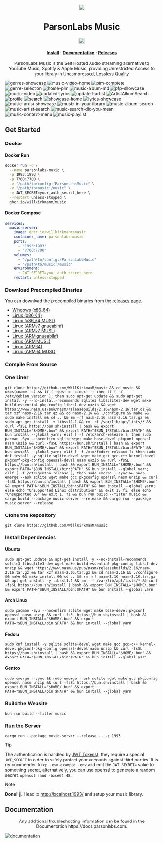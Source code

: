 <p align="center">
  <img src="https://avatars.githubusercontent.com/u/138057124?s=200&v=4" />
</p>
<h1 align="center">ParsonLabs Music</h1>

<p align="center">
  <img src="https://www.pwa-shields.com/1.0.0/series/certified/purple.svg" alt="PWA Shields" height="20">
</p>

<h4 align="center">
  <a href="#get-started">Install</a>
  ·
  <a href="https://docs.parsonlabs.com/">Documentation</a>
  ·
  <a href="https://github.com/WillKirkmanM/music/releases">Releases</a>
</h4>

<p align="center">ParsonLabs Music is the Self Hosted Audio streaming alternative to YouTube Music, Spotify & Apple Music, providing Unrestricted Access to your library in Uncompressed, Lossless Quality</p>

![genres-showcase](https://github.com/user-attachments/assets/9c85421f-a96a-42ae-9747-7efc23c6bd16)
![music-video-home](https://github.com/user-attachments/assets/398a49fd-a569-480f-89b5-0c57f73b526f)
![plm-complete](https://github.com/user-attachments/assets/b5b012e3-7e91-4a33-b932-a04d68d14aee)
![genre-selection](https://github.com/user-attachments/assets/e00e86f8-1bf5-4070-a2ab-f2fa79d0fcec)
![home-plm](https://github.com/user-attachments/assets/996d0285-cf17-4e07-98fc-f6bf482308f1)
![music-album-md](https://github.com/user-attachments/assets/7c19b7db-f427-4864-899a-0cb42aa3ea82)
![pfp-showcase](https://github.com/user-attachments/assets/a72c56f3-a5fa-4c07-9f99-045c9648a46a)
![music-video](https://github.com/user-attachments/assets/3471f42f-e476-4069-ac9c-0b150332b950)
![updated-lyrics](https://github.com/user-attachments/assets/ecbecfc3-4f97-4cfc-9127-f8479d235ab8)
![updated-artist](https://github.com/user-attachments/assets/b84e3dfe-5fe3-412c-b151-4c027ee23782)
![ArtistAlbumSearch](https://github.com/user-attachments/assets/87dfe43e-c5c3-4058-a6e7-4dbb2ab8f8c6)
![profile](https://github.com/user-attachments/assets/71a8a3c0-4069-4617-b2fc-518fb095a05c)
![search](https://github.com/user-attachments/assets/0fa243ad-da6a-4e46-a561-71636ad7a712)
![showcase-home](https://github.com/user-attachments/assets/9adbd8df-2020-4fb3-8757-1d45f27c0159)
![lyrics-showcase](https://github.com/WillKirkmanM/music/assets/98240335/7aa78513-03c9-4ee0-912c-f5dfc816247b)
![music-artist-showcase](https://github.com/WillKirkmanM/music/assets/98240335/76d1c540-d5cd-4ab0-9ecf-7986e0d84e31)
![music-in-your-library](https://github.com/WillKirkmanM/music/assets/98240335/3b99a0c6-640e-4f38-918f-956a3ad0fd25)
![music-album-search](https://github.com/WillKirkmanM/music/assets/98240335/21b01fba-3705-4ad7-b610-5e549fa06b08)
![music-artist-search](https://github.com/WillKirkmanM/music/assets/98240335/b6566927-11d0-47c3-a5bf-df6abbb2e451)
![music-search-did-you-mean](https://github.com/WillKirkmanM/music/assets/98240335/318f543d-e540-4825-89e5-6a5cda96dbb2)
![music-context-menu](https://github.com/WillKirkmanM/music/assets/98240335/27da74b6-4d30-4f0e-be5a-7cba667d02e7)
![music-playlist](https://github.com/WillKirkmanM/music/assets/98240335/ee6319a1-1b7d-4896-86b6-5a886234e2b5)

## Get Started

### Docker

#### Docker Run
```sh
docker run -d \
  --name parsonlabs-music \
  -p 1993:1993 \
  -p 7700:7700 \
  -v "/path/to/config:/ParsonLabsMusic" \
  -v "/path/to/music:/music" \
  -e JWT_SECRET=your_auth_secret_here \
  --restart unless-stopped \
  ghcr.io/willkirkmanm/music
```

#### Docker Compose
```yaml
services:
  music-server:
    image: ghcr.io/willkirkmanm/music
    container_name: parsonlabs-music
    ports:
      - "1993:1993"
      - "7700:7700"
    volumes:
      - "/path/to/config:/ParsonLabsMusic"
      - "/path/to/music:/music"
    environment:
      - JWT_SECRET=your_auth_secret_here
    restart: unless-stopped
```

### Download Precompiled Binaries

You can download the precompiled binaries from the [releases page](https://github.com/WillKirkmanM/music/releases).

- [Windows (x86_64)](https://github.com/WillKirkmanM/music/releases/download/v1.3.0-alpha/music-server-x86_64-pc-windows-gnu.zip)
- [Linux (x86_64)](https://github.com/WillKirkmanM/music/releases/download/v1.3.0-alpha/music-server-x86_64-unknown-linux-gnu.tar.gz)
- [Linux (x86_64 MUSL)](https://github.com/WillKirkmanM/music/releases/download/v1.3.0-alpha/music-server-x86_64-unknown-linux-musl.tar.gz)
- [Linux (ARMv7 gnueabihf)](https://github.com/WillKirkmanM/music/releases/download/v1.3.0-alpha/music-server-armv7-unknown-linux-gnueabihf.tar.gz)
- [Linux (ARMv7 MUSL)](https://github.com/WillKirkmanM/music/releases/download/v1.2.0-alpha/music-server-armv7-unknown-linux-musleabihf.tar.gz)
- [Linux (ARM gnueabihf)](https://github.com/WillKirkmanM/music/releases/download/v1.3.0-alpha/music-server-arm-unknown-linux-gnueabihf.tar.gz)
- [Linux (ARM MUSL)](https://github.com/WillKirkmanM/music/releases/download/v1.3.0-alpha/music-server-arm-unknown-linux-musleabihf.tar.gz)
- [Linux (ARM64)](https://github.com/WillKirkmanM/music/releases/download/v1.3.0-alpha/music-server-aarch64-unknown-linux-gnu.tar.gz)
- [Linux (ARM64 MUSL)](https://github.com/WillKirkmanM/music/releases/download/v1.3.0-alpha/music-server-aarch64-unknown-linux-musl.tar.gz)

### Compile From Source

### One Liner
```
git clone https://github.com/WillKirkmanM/music && cd music && OS=$(uname -s) && if [ "$OS" = "Linux" ]; then if [ -f /etc/debian_version ]; then sudo apt-get update && sudo apt-get install -y --no-install-recommends sqlite3 libsqlite3-dev wget make build-essential pkg-config libssl-dev unzip && wget https://www.nasm.us/pub/nasm/releasebuilds/2.16/nasm-2.16.tar.gz && tar xzf nasm-2.16.tar.gz && cd nasm-2.16 && ./configure && make && sudo make install && cd .. && rm -rf nasm-2.16 nasm-2.16.tar.gz && sudo apt-get install -y libssl1.1 && rm -rf /var/lib/apt/lists/* && curl -fsSL https://bun.sh/install | bash && export BUN_INSTALL="$HOME/.bun" && export PATH="$BUN_INSTALL/bin:$PATH" && bun install --global yarn; elif [ -f /etc/arch-release ]; then sudo pacman -Syu --noconfirm sqlite wget make base-devel pkgconf openssl nasm unzip && curl -fsSL https://bun.sh/install | bash && export BUN_INSTALL="$HOME/.bun" && export PATH="$BUN_INSTALL/bin:$PATH" && bun install --global yarn; elif [ -f /etc/fedora-release ]; then sudo dnf install -y sqlite sqlite-devel wget make gcc gcc-c++ kernel-devel pkgconf-pkg-config openssl-devel nasm unzip && curl -fsSL https://bun.sh/install | bash && export BUN_INSTALL="$HOME/.bun" && export PATH="$BUN_INSTALL/bin:$PATH" && bun install --global yarn; elif [ -f /etc/gentoo-release ]; then sudo emerge --sync && sudo emerge --ask sqlite wget make gcc pkgconfig openssl nasm unzip && curl -fsSL https://bun.sh/install | bash && export BUN_INSTALL="$HOME/.bun" && export PATH="$BUN_INSTALL/bin:$PATH" && bun install --global yarn; else echo "Unsupported Linux distribution" && exit 1; fi; else echo "Unsupported OS" && exit 1; fi && bun run build --filter music && cargo build --package music-server --release && cargo run --package music-server --release
```

### Clone the Repository
```
git clone https://github.com/WillKirkmanM/music
```

### Install Dependencies
#### Ubuntu
```
sudo apt-get update && apt-get install -y --no-install-recommends sqlite3 libsqlite3-dev wget make build-essential pkg-config libssl-dev unzip && wget https://www.nasm.us/pub/nasm/releasebuilds/2.16/nasm-2.16.tar.gz && tar xzf nasm-2.16.tar.gz && cd nasm-2.16 && ./configure && make && make install && cd .. && rm -rf nasm-2.16 nasm-2.16.tar.gz && apt-get install -y libssl1.1 && rm -rf /var/lib/apt/lists/* && curl -fsSL https://bun.sh/install | bash && export BUN_INSTALL="$HOME/.bun" && export PATH="$BUN_INSTALL/bin:$PATH" && bun install --global yarn
```
#### Arch Linux
```
sudo pacman -Syu --noconfirm sqlite wget make base-devel pkgconf openssl nasm unzip && curl -fsSL https://bun.sh/install | bash && export BUN_INSTALL="$HOME/.bun" && export PATH="$BUN_INSTALL/bin:$PATH" && bun install --global yarn
```
#### Fedora
```
sudo dnf install -y sqlite sqlite-devel wget make gcc gcc-c++ kernel-devel pkgconf-pkg-config openssl-devel nasm unzip && curl -fsSL https://bun.sh/install | bash && export BUN_INSTALL="$HOME/.bun" && export PATH="$BUN_INSTALL/bin:$PATH" && bun install --global yarn
```

#### Gentoo
```
sudo emerge --sync && sudo emerge --ask sqlite wget make gcc pkgconfig openssl nasm unzip && curl -fsSL https://bun.sh/install | bash && export BUN_INSTALL="$HOME/.bun" && export PATH="$BUN_INSTALL/bin:$PATH" && bun install --global yarn
```

### Build the Website
```
bun run build --filter music 
```
### Run the Server
```
cargo run --package music-server --release -- -p 1993
```

> [!TIP]
> The authentication is handled by [JWT Tokens](https://jwt.io/)), they require a special `JWT_SECRET` in order to safely protect your accounts against third parties.
> It is reccommended to `cp .env.example .env` and edit the `JWT_SECRET=` value to something secret, alternatively, you can use openssl to generate a random secret: `openssl rand -base64 48`.

> [!NOTE]  
> **Done! 🥳**.
> Head to [http://localhost:1993/](http://localhost:1993/) and setup your music library.

## Documentation
<p align="center">
  Any additional troubleshooting information can be found in the Documentation https://docs.parsonlabs.com.
</p>

![documentation](https://github.com/user-attachments/assets/94dd3cda-0a4b-4536-82b9-9d341360b8e1)
